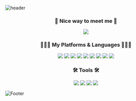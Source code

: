 ![header](https://capsule-render.vercel.app/api?type=waving&color=auto&height=200&section=header&text=Hello,World!%20🥳&fontSize=70)

<h3 align="center">
  👋 Nice way to meet me 👋
</h3> 
<p align="center">
  <a href="https://harvest-firefly-bd3.notion.site/f5d5580ef7dd4b6a8cd8c4a20dee757f" target="_blank"><img src="https://img.shields.io/badge/Notion-000000?style=flat&logo=Notion&logoColor=white"/></a>
</p>

<h3 align="center">
    👩🏻‍💻  My Platforms & Languages 👩🏻‍💻
</h3>
<p align="center">
  <img src="https://img.shields.io/badge/HTML-E34F26?style=flat-square&logo=HTML5&logoColor=white"/> 
  <img src="https://img.shields.io/badge/CSS-1572B6?style=flat-square&logo=CSS3&logoColor=white"/> 
  <img src="https://img.shields.io/badge/JavaScript-F7DF1E?style=flat-square&logo=JavaScript&logoColor=white"/>
  <img src="https://img.shields.io/badge/TypeScript-3178C6?style=flat-square&logo=TypeScript&logoColor=white"/>
  <img src="https://img.shields.io/badge/Node.js-339933?style=flat-square&logo=Node.js&logoColor=white"/>
  <img src="https://img.shields.io/badge/Nest.js-E0234E?style=flat&logo=NestJs&logoColor=white">
  <img src="https://img.shields.io/badge/React.js-61DAFB?style=flat&logo=React&logoColor=white">
  <img src="https://img.shields.io/badge/Java-007396?style=flat-square&logo=Java&logoColor=white"/>
  <img src="https://img.shields.io/badge/SpringBoot-6DB33F?style=flat&logo=SpringBoot&logoColor=white">
</p>
<h3 align="center">
  🛠 Tools 🛠
</h3>
<p align="center">
  <a href="https://github.com/Yeonghoon-mo" target="_blank"><img src="https://img.shields.io/badge/Github-181717?style=flat&logo=Github&logoColor=white"/></a>
  <img src="https://img.shields.io/badge/Docker-2496ED?style=flat&logo=Docker&logoColor=white">
  <img src="https://img.shields.io/badge/Bitbucket-0052CC?style=flat&logo=Bitbucket&logoColor=white">
  <img src="https://img.shields.io/badge/Jira-0052CC?style=flat&logo=Jira&logoColor=white">
</p>

![Footer](https://capsule-render.vercel.app/api?type=waving&color=auto&height=200&section=footer)
